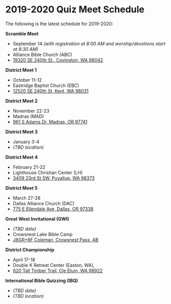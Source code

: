 # 2019-2020 Quiz Meet Schedule

The following is the latest schedule for 2019-2020:

**Scramble Meet**

- September 14 *(with registration at 8:00 AM and worship/devotions start at 8:30 AM)*
- Alliance Bible Church (ABC)
- <a href="https://www.google.com/maps/place/19320+SE+240th+St,+Covington,+WA+98042">19320 SE 240th St., Covington, WA 98042</a>

**District Meet 1**

- October 11-12
- Eastridge Baptist Church (EBC)
- <a href="https://www.google.com/maps/place/12520+SE+240th+St,+Kent,+WA+98031">12520 SE 240th St, Kent, WA 98031</a>

**District Meet 2**

- November 22-23
- Madras (MAD)
- <a href="https://www.google.com/maps/place/961+S+Adams+Dr,+Madras,+Oregon">961 S Adams Dr, Madras, OR 97741</a>

**District Meet 3**

- January 3-4
- *(TBD location)*

**District Meet 4**

- February 21-22
- Lighthouse Christian Center (LH)
- <a href="https://www.google.com/maps/place/3409+23rd+St+SW,+Puyallup,+WA+98373">3409 23rd St SW, Puyallup, WA 98373</a>

**District Meet 5**

- March 27-28
- Dallas Alliance Church (DAC)
- <a href="https://www.google.com/maps/place/775+E+Ellendale+Ave,+Dallas,+OR+97338">775 E Ellendale Ave, Dallas, OR 97338</a>

**Great West Invitational (GWI)**

- *(TBD date)*
- Crowsnest Lake Bible Camp
- <a href="https://www.google.com/maps/place/J8GR%2B6F+Coleman,+Crowsnest+Pass,+AB">J8GR+6F Coleman, Crowsnest Pass, AB</a>

**District Championship**

- April 17-18
- Double K Retreat Center (Easton, WA),
- <a href="https://www.google.com/maps/place/620+Tall+Timber+Trail,+Easton,+WA+98925">620 Tall Timber Trail, Cle Elum, WA 98922</a>

**International Bible Quizzing (IBQ)**

- *(TBD date)*
- *(TBD location)*
